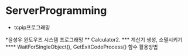 # ServerProgramming
* tcpip프로그래밍


*윤성우 윈도우즈 시스템 프로그래밍
 ** Calculator2.
  *** 계산기 생성, 소멸시키기
   **** WaitForSingleObject(), GetExitCodeProcess() 함수 활용방법
